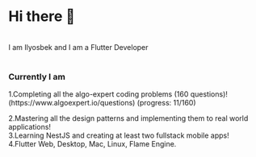 
<h1>Hi there 👋</h1> </br>
I am Ilyosbek and I am a Flutter Developer</br></br>
<h3>Currently I am </h3>
1.Completing all the algo-expert coding problems (160 questions)! (https://www.algoexpert.io/questions) (progress: 11/160) </br>

2.Mastering all the design patterns and implementing them to real world applications!</br>
3.Learning NestJS and creating at least two fullstack mobile apps!</br>
4.Flutter Web, Desktop, Mac, Linux, Flame Engine.





